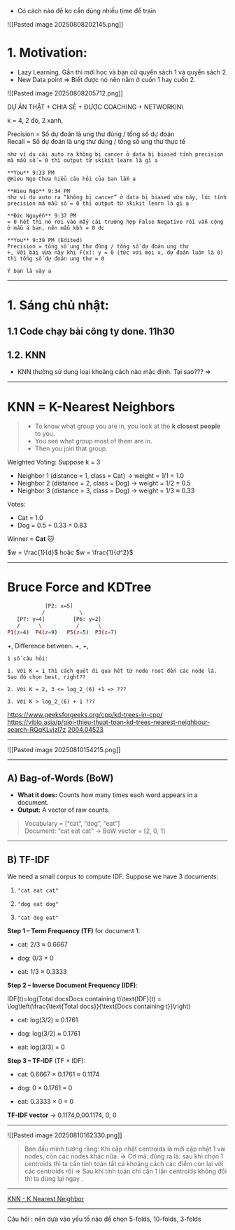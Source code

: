 - Có cách nào để ko cần dùng nhiều time để train 

![[Pasted image 20250808202145.png]]


# 1. Motivation: 
- Lazy Learning. Gần thi mới học và bạn cứ quyển sách 1 và quyển sách 2. 
- New Data point => Biết được nó nên nằm ở cuốn 1 hay cuốn 2. 


![[Pasted image 20250808205712.png]]

DỰ ÁN THẬT + CHIA SẺ + ĐƯỢC COACHING + NETWORKIN\

k = 4, 2 đỏ, 2 xanh, 

Precision = Số dự đoán là ung thư đúng / tổng số dự đoán  
Recall = Số dự đoán là ung thư đúng / tổng số ung thư thực tế


```
như ví dụ cái auto ra không bị cancer ở data bị biased tính precision mà mẫu số = 0 thì output từ skikit learn là gì ạ  
  
**You** 9:33 PM  
@Hieu Ngo Chưa hiểu câu hỏi của bạn lắm ạ  
  
**Hieu Ngo** 9:34 PM  
như ví dụ auto ra “không bị cancer” ở data bị biased vừa nãy, lúc tính precision mà mẫu số = 0 thì output từ skikit learn là gì ạ  
  
**Đức Nguyễn** 9:37 PM  
= 0 hết thì nó rơi vào mấy cái trường hợp False Negative rồi vẫn cộng ở mẫu á bạn, nên mẫu kbh = 0 dc  
  
**You** 9:39 PM (Edited)  
Precision = tổng số ung thư đúng / tổng số dự đoán ung thư  
+, Với bài vừa nãy khi F(x): y = 0 (tức với mọi x, dự đoán luôn là 0)  
thì tổng số dự đoán ung thư = 0  
  
Ý bạn là vậy ạ
```


---



# 1. Sáng chủ nhật: 
## 1.1 Code chạy bài công ty done. 11h30
## 1.2. KNN

- KNN thường sử dụng loại khoảng cách nào mặc định. Tại sao??? 
=> 

---

# **KNN = K-Nearest Neighbors** 
>  - To know what group you are in, you look at the **k closest people** to you.  
>  - You see what group most of them are in.  
>  - Then you join that group.

> 
Weighted Voting: 
Suppose k = 3
- Neighbor 1 (distance = 1, class = Cat) → weight = 1/1 = 1.0
- Neighbor 2 (distance = 2, class = Dog) → weight = 1/2 = 0.5
- Neighbor 3 (distance = 3, class = Dog) → weight = 1/3 ≈ 0.33

Votes:

- Cat = 1.0
- Dog = 0.5 + 0.33 = 0.83
    

Winner = **Cat** 🐱

$w = \frac{1}{d}$  hoặc  $w = \frac{1}{d^2}$




---
# Bruce Force and KDTree

```bash
            [P2: x=5]
           /           \
   [P7: y=4]         [P6: y=2]
   /      \           /      \
P1(z=4)  P4(z=9)   P5(z=5)  P3(z=7)

```

+, Difference between. 
+, 
+, 

```
1 số câu hỏi:

1. Với K = 1 thì cách quét đi qua hết từ node root đến các node lá. Sau đó chọn best, right??

2. Với K = 2, 3 <= log_2_(6) +1 => ???

3. Với K > log_2_(6) + 1 ???
```

https://www.geeksforgeeks.org/cpp/kd-trees-in-cpp/
https://viblo.asia/p/gioi-thieu-thuat-toan-kd-trees-nearest-neighbour-search-RQqKLvjzl7z
[2004.04523](https://arxiv.org/pdf/2004.04523)


---

![[Pasted image 20250810154215.png]]



---
## **A) Bag-of-Words (BoW)**

- **What it does:** Counts how many times each word appears in a document.
- **Output:** A vector of raw counts.
> Vocabulary = [“cat”, “dog”, “eat”]  
> Document: “cat eat cat” → BoW vector = [2, 0, 1]

---

## **B) TF-IDF**

We need a small corpus to compute IDF. Suppose we have 3 documents:

1. `"cat eat cat"`
    
2. `"dog eat dog"`
    
3. `"cat dog eat"`
    

**Step 1 – Term Frequency (TF)** for document 1:

- cat: 2/3 ≈ 0.6667
    
- dog: 0/3 = 0
    
- eat: 1/3 ≈ 0.3333
    

**Step 2 – Inverse Document Frequency (IDF)**:

IDF(t)=log⁡(Total docsDocs containing t)\text{IDF}(t) = \log\left(\frac{\text{Total docs}}{\text{Docs containing t}}\right)

- cat: log(3/2) ≈ 0.1761
    
- dog: log(3/2) ≈ 0.1761
    
- eat: log(3/3) = 0
    

**Step 3 – TF-IDF** (TF × IDF):

- cat: 0.6667 × 0.1761 ≈ 0.1174
    
- dog: 0 × 0.1761 = 0
    
- eat: 0.3333 × 0 = 0
    

**TF-IDF vector** → 0.1174,0,00.1174, 0, 0

---
![[Pasted image 20250810162330.png]]

> Ban đầu mình tưởng rằng: Khi cập nhật centroids là mới cập nhật 1 vài nodes, còn các nodes khác nữa. 
> => Cơ mà: đúng ra là: sau khi chọn 1 centroids thì ta cần tính toán tất cả khoảng cách các điểm còn lại với các centroids rồi => Sau khi tính toán chỉ cần 1 lần centroids không đổi thì ta dừng lại ngay . 




---
[KNN - K Nearest Neighbor](https://alo2025alconquer.hashnode.dev/knn-k-nearest-neighbor)



---
Câu hỏi : nên dựa vào yếu tố nào để chọn 5-folds, 10-folds, 3-folds